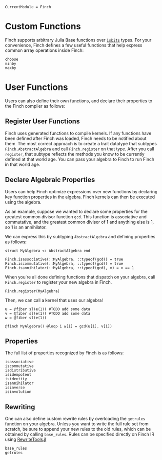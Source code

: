 ```@meta
CurrentModule = Finch
```

# Custom Functions

Finch supports arbitrary Julia Base functions over [`isbits`](@ref) types. For your convenience,
Finch defines a few useful functions that help express common array operations inside Finch:

```@docs
choose
minby
maxby
```

# User Functions

Users can also define their own functions, and declare their properties to the
Finch compiler as follows:

## Register User Functions

Finch uses generated functions to compile kernels. If any functions have been
defined after Finch was loaded, Finch needs to be notified about them. The most
correct approach is to create a trait datatype that subtypes
`Finch.AbstractAlgebra` and call `Finch.register` on that type. After you call
`register`, that subtype reflects the methods you know to be currently defined
at that world age. You can pass your algebra to Finch to run Finch in that world
age.

## Declare Algebraic Properties

Users can help Finch optimize expressions over new functions by declaring key
function properties in the algebra. Finch kernels can then be executed using the
algebra.

As an example, suppose we wanted to declare some properties for the greatest
common divisor function `gcd`. This function is associative and commutative, and
the greatest common divisor of 1 and anything else is 1, so 1 is an annihilator.

We can express this by subtyping `AbstractAlgebra` and defining properties as
follows:
```
struct MyAlgebra <: AbstractAlgebra end

Finch.isassociative(::MyAlgebra, ::typeof(gcd)) = true
Finch.iscommutative(::MyAlgebra, ::typeof(gcd)) = true
Finch.isannihilator(::MyAlgebra, ::typeof(gcd), x) = x == 1
```

When you're all done defining functions that dispatch on your algebra, call
`Finch.register` to register your new algebra in Finch.
```
Finch.register(MyAlgebra)
```

Then, we can call a kernel that uses our algebra!

```
u = @fiber sl(e(1)) #TODO add some data
v = @fiber sl(e(1)) #TODO add some data
w = @fiber sl(e(1))

@finch MyAlgebra() @loop i w[i] = gcd(u[i], v[i])
```

## Properties

The full list of properties recognized by Finch is as follows:

```@docs
isassociative
iscommutative
isdistributive
isidempotent
isidentity
isannihilator
isinverse
isinvolution
```

## Rewriting

One can also define custom rewrite rules by overloading the `getrules` function
on your algebra.  Unless you want to write the full rule set from scratch, be
sure to append your new rules to the old rules, which can be obtained by calling
`base_rules`. Rules can be specified directly on Finch IR using
[RewriteTools.jl](https://github.com/willow-ahrens/RewriteTools.jl)

```@docs
base_rules
getrules
```